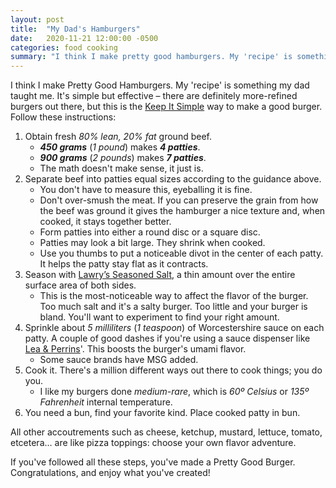 ```yaml
---
layout: post
title:  "My Dad's Hamburgers"
date:   2020-11-21 12:00:00 -0500
categories: food cooking
summary: "I think I make pretty good hamburgers. My 'recipe' is something my dad taught me. It's simple but effective – there are definitely more-refined burgers out there, but this is the Keep It Simple way to make a good burger. Follow these instructions:"
---
```


I think I make Pretty Good Hamburgers. My 'recipe' is something my dad taught me. It's simple but effective – there are definitely more-refined burgers out there, but this is the [Keep It Simple](https://wiki.c2.com/?KeepItSimple) way to make a good burger. Follow these instructions:

1. Obtain fresh *80% lean, 20% fat* ground beef.
    * ***450 grams*** (*1 pound*) makes ***4 patties***.
    * ***900 grams*** (*2 pounds*) makes ***7 patties***.
    * The math doesn't make sense, it just is.
2. Separate beef into patties equal sizes according to the guidance above.
    * You don't have to measure this, eyeballing it is fine.
    * Don't over-smush the meat. If you can preserve the grain from how the beef was ground it gives the hamburger a nice texture and, when cooked, it stays together better.
    * Form patties into either a round disc or a square disc.
    * Patties may look a bit large. They shrink when cooked.
    * Use you thumbs to put a noticeable divot in the center of each patty. It helps the patty stay flat as it contracts.
3. Season with [Lawry’s Seasoned Salt](https://www.mccormick.com/lawrys/flavors/spice-blends/seasoned-salt), a thin amount over the entire surface area of both sides.
    * This is the most-noticeable way to affect the flavor of the burger. Too much salt and it's a salty burger. Too little and your burger is bland. You'll want to experiment to find your right amount.
4. Sprinkle about *5 milliliters* (*1 teaspoon*) of Worcestershire sauce on each patty. A couple of good dashes if you're using a sauce dispenser like [Lea & Perrins](https://www.leaperrins.com/)'. This boosts the burger's umami flavor.
    * Some sauce brands have MSG added.
5. Cook it. There's a million different ways out there to cook things; you do you.
    * I like my burgers done *medium-rare*, which is *60º Celsius* or *135º Fahrenheit* internal temperature.
6. You need a bun, find your favorite kind. Place cooked patty in bun.

All other accoutrements such as cheese, ketchup, mustard, lettuce, tomato, etcetera… are like pizza toppings: choose your own flavor adventure.

If you've followed all these steps, you've made a Pretty Good Burger. Congratulations, and enjoy what you've created!